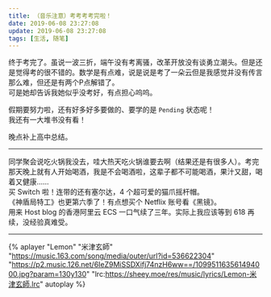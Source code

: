 ```yaml
---
title: （音乐注意）考考考考完啦！
date: 2019-06-08 23:27:08
update: 2019-06-08 23:27:08
tags: [生活, 随笔]
---
```


终于考完了。虽说一波三折，端午没有考离骚，改革开放没有谈勇立潮头。但是还是觉得考的很不错的。数学是有点难，说是说是考了一朵云但是我感觉并没有传言那么难，但还是有两个P点解错了。  
可是她却告诉我她似乎没考好，有点担心呜呜。

假期要努力啦，还有好多好多要做的、要学的是 `Pending` 状态呢！  
我还有一大堆书没有看！

晚点补上高中总结。

<!-- more -->

---

同学聚会说吃火锅我没去，哇大热天吃火锅谁要去啊（结果还是有很多人）。考完那天晚上就有人开始喝酒，我是不会喝酒啦，这辈子都不可能喝酒，果汁又甜，喝着又健康……  
买 Switch 啦！连带的还有塞尔达，4 个超可爱的猫爪摇杆帽。  
《神盾局特工》也更第六季了！有点想买个 Netflix 账号看《黑镜》。  
用来 Host blog 的香港阿里云 ECS 一口气续了三年。实际上我应该等到 618 再续，没经验真难受。

---

{% aplayer "Lemon" "米津玄師" "https://music.163.com/song/media/outer/url?id=536622304" "https://p2.music.126.net/6IeZ9MiSSDXifj74nzH6ww==/109951163561494000.jpg?param=130y130" "lrc:https://sheey.moe/res/music/lyrics/Lemon-米津玄師.lrc" autoplay %}